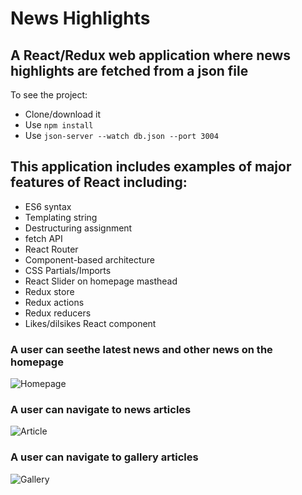 # News Highlights

## A React/Redux web application where news highlights are fetched from a json file

To see the project:
- Clone/download it
- Use ```npm install```
- Use ```json-server --watch db.json --port 3004```

## This application includes examples of major features of React including:
- ES6 syntax
- Templating string
- Destructuring assignment
- fetch API
- React Router
- Component-based architecture
- CSS Partials/Imports
- React Slider on homepage masthead
- Redux store
- Redux actions
- Redux reducers
- Likes/dilsikes React component
    

### A user can seethe latest news and other news on the homepage
![Homepage](https://github.com/SonyaMoisset/news-redux/blob/master/homepage.png) 

### A user can navigate to news articles
![Article](https://github.com/SonyaMoisset/news-redux/blob/master/article.png) 

### A user can navigate to gallery articles
![Gallery](https://github.com/SonyaMoisset/news-redux/blob/master/gallery.png) 
